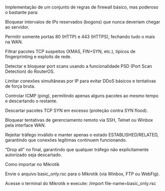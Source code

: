 Implementação de um conjunto de regras de firewall básico, mas poderoso o bastante para:

Bloquear intervalos de IPs reservados (bogons) que nunca deveriam chegar ao servidor.

Permitir somente portas 80 (HTTP) e 443 (HTTPS), fechando tudo o mais na WAN.

Filtrar pacotes TCP suspeitos (XMAS, FIN+SYN, etc.), típicos de fingerprinting e exploits de rede.

Detectar e bloquear port scans usando a funcionalidade PSD (Port Scan Detection) do RouterOS.

Limitar conexões simultâneas por IP para evitar DDoS básicos e tentativas de força bruta.

Controlar ICMP (ping), permitindo apenas alguns pacotes ao mesmo tempo e descartando o restante.

Descartar pacotes TCP SYN em excesso (proteção contra SYN flood).

Bloquear tentativas de gerenciamento remoto via SSH, Telnet ou Winbox pela interface WAN.

Rejeitar tráfego inválido e manter apenas o estado ESTABLISHED/RELATED, garantindo que conexões legítimas continuem funcionando.

“Drop all” no final, garantindo que qualquer tráfego não explicitamente autorizado seja descartado.



Como importar no Mikrotik

Envie o arquivo basic_only.rsc para o Mikrotik (via Winbox, FTP ou WebFig).

Acesse o terminal do Mikrotik e execute:
/import file-name=basic_only.rsc
